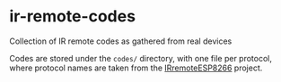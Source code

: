 # ir-remote-codes
Collection of IR remote codes as gathered from real devices

Codes are stored under the `codes/` directory, with one file per protocol, where protocol names are taken from the [IRremoteESP8266](https://github.com/crankyoldgit/IRremoteESP8266/blob/master/SupportedProtocols.md#send--decodable-protocols) project.
